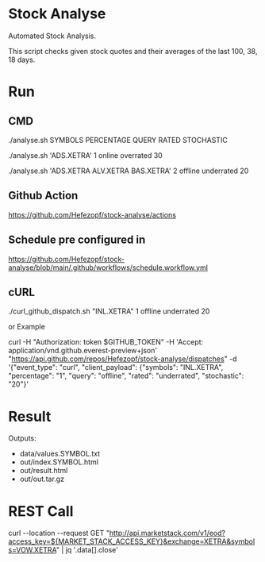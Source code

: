 # Stock Analyse
Automated Stock Analysis.

This script checks given stock quotes and their averages of the last 100, 38, 18 days.


# Run

## CMD
./analyse.sh SYMBOLS PERCENTAGE QUERY RATED STOCHASTIC

./analyse.sh 'ADS.XETRA' 1 online overrated 30

./analyse.sh 'ADS.XETRA ALV.XETRA BAS.XETRA' 2 offline underrated 20


## Github Action

https://github.com/Hefezopf/stock-analyse/actions


## Schedule pre configured in 

https://github.com/Hefezopf/stock-analyse/blob/main/.github/workflows/schedule.workflow.yml


## cURL

./curl_github_dispatch.sh "INL.XETRA" 1 offline underrated 20

or Example

curl -H "Authorization: token $GITHUB_TOKEN" -H 'Accept: application/vnd.github.everest-preview+json' "https://api.github.com/repos/Hefezopf/stock-analyse/dispatches" -d '{"event_type": "curl", "client_payload": {"symbols": "INL.XETRA", "percentage": "1", "query": "offline", "rated": "underrated", "stochastic": "20"}'


# Result

Outputs:
- data/values.SYMBOL.txt
- out/index.SYMBOL.html
- out/result.html
- out/out.tar.gz


# REST Call
curl  --location --request GET "http://api.marketstack.com/v1/eod?access_key=${MARKET_STACK_ACCESS_KEY}&exchange=XETRA&symbols=VOW.XETRA" | jq '.data[].close'

